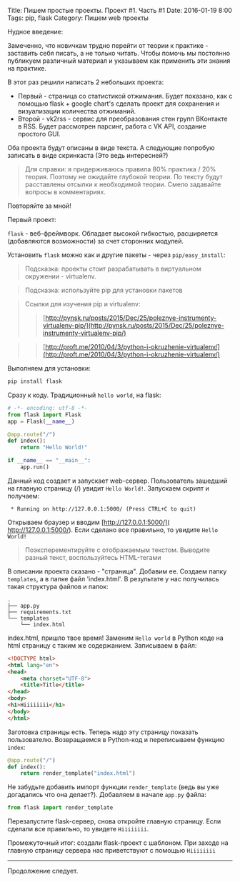 Title: Пишем простые проекты. Проект #1. Часть #1
Date: 2016-01-19 8:00
Tags: pip, flask
Category: Пишем web проекты

Нудное введение:

Замеченно, что новичкам трудно перейти от теории к практике - заставить себя писать, а не только читать. Чтобы помочь мы постоянно публикуем различный материал и указываем как применить эти знания на практике.

В этот раз решили написать 2 небольших проекта:

- Первый - страница со статистикой отжимания. Будет показано, как с помощью flask + google chart's сделать проект для сохранения и визуализации количества отжиманий. 
- Второй - vk2rss - сервис для преобразования стен групп ВКонтакте в RSS. Будет рассмотрен парсинг, работа с VK API, создание простого GUI.

Оба проекта будут описаны в виде текста. А следующие попробую записать в виде скринкаста (Это ведь интересней?)

> Для справки: я придерживаюсь правила 80% практика / 20% теория. Поэтому не ожидайте глубокой теории. По тексту будут расставлены отсылки к необходимой теории. Смело задавайте вопросы в комментариях.

Повторяйте за мной!

Первый проект:

`flask` - веб-фреймворк. Обладает высокой гибкостью, расширяется (добавляются возможности) за счет сторонних модулей. 

Установить `flask` можно как и другие пакеты - через `pip/easy_install`:

> Подсказка: проекты стоит разрабатывать в виртуальном окружении - virtualenv. 

> Подсказка: используйте pip для установки пакетов

> Ссылки для изучения pip и virtualenv:
>> [http://pynsk.ru/posts/2015/Dec/25/poleznye-instrumenty-virtualenv-pip/](http://pynsk.ru/posts/2015/Dec/25/poleznye-instrumenty-virtualenv-pip/)

>> [http://proft.me/2010/04/3/python-i-okruzhenie-virtualenv/](http://proft.me/2010/04/3/python-i-okruzhenie-virtualenv/)


Выполняем для установки:
```bash
pip install flask
```

Сразу к коду. Традиционный `hello world`, на flask:


```python
# -*- encoding: utf-8 -*-
from flask import Flask
app = Flask(__name__)

@app.route("/")
def index():
    return "Hello World!"

if __name__ == "__main__":
    app.run()

```

Данный код создает и запускает web-сервер. Пользователь зашедший на главную страницу (/) увидит `Hello World!`.
Запускаем скрипт и получаем:

```
 * Running on http://127.0.0.1:5000/ (Press CTRL+C to quit)
```

Открываем браузер и вводим [http://127.0.0.1:5000/]( http://127.0.0.1:5000/). 
Если сделано все правильно, то увидите  `Hello World!`

> Поэксперементируйте с отображаемым текстом. Выводите разный текст, воспользуйтесь HTML-тегами

В описании проекта сказано - "страница". Добавим ее. Создаем папку `templates`, а в папке файл 'index.html'. 
В результате у нас получилась такая структура файлов и папок:
    
```
.
├── app.py
├── requirements.txt
└── templates
    └── index.html
```

index.html, пришло твое время! Заменим `Hello world` в Python коде на html страницу с таким же содержанием. Записываем в файл:

```html
<!DOCTYPE html>
<html lang="en">
<head>
    <meta charset="UTF-8">
    <title>Title</title>
</head>
<body>
<h1>Hiiiiiiii</h1>
</body>
</html>
```

Заготовка страницы есть. Теперь надо эту страницу показать пользователю. Возвращаемся в Python-код и переписываем функцию `index`:

```python
@app.route("/")
def index():
    return render_template("index.html")
```

Не забудьте добавить импорт функции `render_template` (ведь вы уже догадались что она делает?). Добавляем в начале `app.py` файла:

```python
from flask import render_template
```

Перезапустите flask-сервер, снова откройте главную страницу. Если сделали все правильно, то увидете `Hiiiiiiii`. 

Промежуточный итог: создали flask-проект с шаблоном. При заходе на главную страницу сервера нас приветствуют с помощью `Hiiiiiiii`


-----
Продолжение следует.

